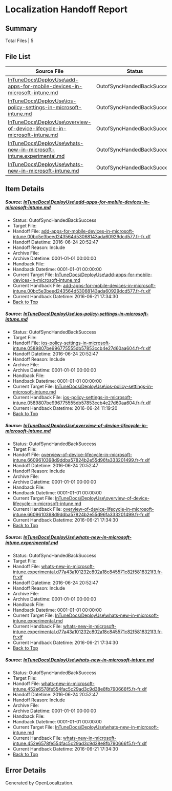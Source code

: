 # <a name='report-top'></a> Localization Handoff Report

## Summary
 Total Files | 5

## File List
 Source File | Status | Details 
 ----------- | ------ | ------- 
 [InTuneDocs\DeployUse\add-apps-for-mobile-devices-in-microsoft-intune.md](https://github.com/Microsoft/IntuneDocs-pr/blob/5140c4943be630ea8e48f80f7e6b590d223beac1/InTuneDocs/DeployUse/add-apps-for-mobile-devices-in-microsoft-intune.md) | OutofSyncHandedBackSuccess | [Details](#795843f012434e1a50cd6abab05b6af2c811cf3e10)
 [InTuneDocs\DeployUse\ios-policy-settings-in-microsoft-intune.md](https://github.com/Microsoft/IntuneDocs-pr/blob/5140c4943be630ea8e48f80f7e6b590d223beac1/InTuneDocs/DeployUse/ios-policy-settings-in-microsoft-intune.md) | OutofSyncHandedBackSuccess | [Details](#8a28912de41bab6adf691983cc59b801d3271b5662)
 [InTuneDocs\DeployUse\overview-of-device-lifecycle-in-microsoft-intune.md](https://github.com/Microsoft/IntuneDocs-pr/blob/5140c4943be630ea8e48f80f7e6b590d223beac1/InTuneDocs/DeployUse/overview-of-device-lifecycle-in-microsoft-intune.md) | OutofSyncHandedBackSuccess | [Details](#751025aa71ef41564100ea57ac0d1fe60619e214209)
 [InTuneDocs\DeployUse\whats-new-in-microsoft-intune.experimental.md](https://github.com/Microsoft/IntuneDocs-pr/blob/d1fb04dbb8746637bf72c1e227f36fe589594ca0/InTuneDocs/DeployUse/whats-new-in-microsoft-intune.experimental.md) | OutofSyncHandedBackSuccess | [Details](#ae524a989e236e84a6ce9d8266fc648dd683a825260)
 [InTuneDocs\DeployUse\whats-new-in-microsoft-intune.md](https://github.com/Microsoft/IntuneDocs-pr/blob/d1fb04dbb8746637bf72c1e227f36fe589594ca0/InTuneDocs/DeployUse/whats-new-in-microsoft-intune.md) | OutofSyncHandedBackSuccess | [Details](#d96f27f3946e47b8becc768322dd2a5f9df02dd8261)

## Item Details
##### <a name='795843f012434e1a50cd6abab05b6af2c811cf3e10'></a> Source: [InTuneDocs\DeployUse\add-apps-for-mobile-devices-in-microsoft-intune.md](https://github.com/Microsoft/IntuneDocs-pr/blob/5140c4943be630ea8e48f80f7e6b590d223beac1/InTuneDocs/DeployUse/add-apps-for-mobile-devices-in-microsoft-intune.md)
* Status: OutofSyncHandedBackSuccess
* Target File: 
* Handoff File: [add-apps-for-mobile-devices-in-microsoft-intune.00bc5e3beed243564d53068143ada60929dcd577.fr-fr.xlf](https://github.com/Microsoft/EM.handoff/blob/c5e48ae505b6c7a470a4d6196d577ca58658e1a4/ol-handoff/Microsoft/IntuneDocs-pr.fr-fr/master/add-apps-for-mobile-devices-in-microsoft-intune.00bc5e3beed243564d53068143ada60929dcd577.fr-fr.xlf)
* Handoff Datetime: 2016-06-24 20:52:47
* Handoff Reason: Include
* Archive File: 
* Archive Datetime: 0001-01-01 00:00:00
* Handback File: 
* Handback Datetime: 0001-01-01 00:00:00
* Current Target File: [InTuneDocs\DeployUse\add-apps-for-mobile-devices-in-microsoft-intune.md](https://github.com/Microsoft/IntuneDocs-pr.fr-fr/blob/40f3c7a8f83cf0af942dca47e8a27a1bf055215b/InTuneDocs/DeployUse/add-apps-for-mobile-devices-in-microsoft-intune.md)
* Current Handback File: [add-apps-for-mobile-devices-in-microsoft-intune.00bc5e3beed243564d53068143ada60929dcd577.fr-fr.xlf](https://github.com/Microsoft/EM.handback/blob/0c35047ce71195cf2da80ac1911c27be167e4e66/ol-handback/Microsoft/IntuneDocs-pr.fr-fr/master/add-apps-for-mobile-devices-in-microsoft-intune.00bc5e3beed243564d53068143ada60929dcd577.fr-fr.xlf)
* Current Handback Datetime: 2016-06-21 17:34:30
* [Back to Top](#report-top)

##### <a name='8a28912de41bab6adf691983cc59b801d3271b5662'></a> Source: [InTuneDocs\DeployUse\ios-policy-settings-in-microsoft-intune.md](https://github.com/Microsoft/IntuneDocs-pr/blob/5140c4943be630ea8e48f80f7e6b590d223beac1/InTuneDocs/DeployUse/ios-policy-settings-in-microsoft-intune.md)
* Status: OutofSyncHandedBackSuccess
* Target File: 
* Handoff File: [ios-policy-settings-in-microsoft-intune.0589807be996775555db57853ccb4e27d60aa604.fr-fr.xlf](https://github.com/Microsoft/EM.handoff/blob/c5e48ae505b6c7a470a4d6196d577ca58658e1a4/ol-handoff/Microsoft/IntuneDocs-pr.fr-fr/master/ios-policy-settings-in-microsoft-intune.0589807be996775555db57853ccb4e27d60aa604.fr-fr.xlf)
* Handoff Datetime: 2016-06-24 20:52:47
* Handoff Reason: Include
* Archive File: 
* Archive Datetime: 0001-01-01 00:00:00
* Handback File: 
* Handback Datetime: 0001-01-01 00:00:00
* Current Target File: [InTuneDocs\DeployUse\ios-policy-settings-in-microsoft-intune.md](https://github.com/Microsoft/IntuneDocs-pr.fr-fr/blob/fa1b062ca7eeb2fca243e66f95c4a2fdf4d587f2/InTuneDocs/DeployUse/ios-policy-settings-in-microsoft-intune.md)
* Current Handback File: [ios-policy-settings-in-microsoft-intune.0589807be996775555db57853ccb4e27d60aa604.fr-fr.xlf](https://github.com/Microsoft/EM.handback/blob/dde88bc1a236bf63575dd90653fcb705096c8271/ol-handback/Microsoft/IntuneDocs-pr.fr-fr/master/ios-policy-settings-in-microsoft-intune.0589807be996775555db57853ccb4e27d60aa604.fr-fr.xlf)
* Current Handback Datetime: 2016-06-24 11:19:20
* [Back to Top](#report-top)

##### <a name='751025aa71ef41564100ea57ac0d1fe60619e214209'></a> Source: [InTuneDocs\DeployUse\overview-of-device-lifecycle-in-microsoft-intune.md](https://github.com/Microsoft/IntuneDocs-pr/blob/5140c4943be630ea8e48f80f7e6b590d223beac1/InTuneDocs/DeployUse/overview-of-device-lifecycle-in-microsoft-intune.md)
* Status: OutofSyncHandedBackSuccess
* Target File: 
* Handoff File: [overview-of-device-lifecycle-in-microsoft-intune.6609610398d9ddba57824b2e55d96fa333201499.fr-fr.xlf](https://github.com/Microsoft/EM.handoff/blob/c5e48ae505b6c7a470a4d6196d577ca58658e1a4/ol-handoff/Microsoft/IntuneDocs-pr.fr-fr/master/overview-of-device-lifecycle-in-microsoft-intune.6609610398d9ddba57824b2e55d96fa333201499.fr-fr.xlf)
* Handoff Datetime: 2016-06-24 20:52:47
* Handoff Reason: Include
* Archive File: 
* Archive Datetime: 0001-01-01 00:00:00
* Handback File: 
* Handback Datetime: 0001-01-01 00:00:00
* Current Target File: [InTuneDocs\DeployUse\overview-of-device-lifecycle-in-microsoft-intune.md](https://github.com/Microsoft/IntuneDocs-pr.fr-fr/blob/40f3c7a8f83cf0af942dca47e8a27a1bf055215b/InTuneDocs/DeployUse/overview-of-device-lifecycle-in-microsoft-intune.md)
* Current Handback File: [overview-of-device-lifecycle-in-microsoft-intune.6609610398d9ddba57824b2e55d96fa333201499.fr-fr.xlf](https://github.com/Microsoft/EM.handback/blob/0c35047ce71195cf2da80ac1911c27be167e4e66/ol-handback/Microsoft/IntuneDocs-pr.fr-fr/master/overview-of-device-lifecycle-in-microsoft-intune.6609610398d9ddba57824b2e55d96fa333201499.fr-fr.xlf)
* Current Handback Datetime: 2016-06-21 17:34:30
* [Back to Top](#report-top)

##### <a name='ae524a989e236e84a6ce9d8266fc648dd683a825260'></a> Source: [InTuneDocs\DeployUse\whats-new-in-microsoft-intune.experimental.md](https://github.com/Microsoft/IntuneDocs-pr/blob/d1fb04dbb8746637bf72c1e227f36fe589594ca0/InTuneDocs/DeployUse/whats-new-in-microsoft-intune.experimental.md)
* Status: OutofSyncHandedBackSuccess
* Target File: 
* Handoff File: [whats-new-in-microsoft-intune.experimental.d77a43a101232c802a18c845571c82f5818321f3.fr-fr.xlf](https://github.com/Microsoft/EM.handoff/blob/c5e48ae505b6c7a470a4d6196d577ca58658e1a4/ol-handoff/Microsoft/IntuneDocs-pr.fr-fr/master/whats-new-in-microsoft-intune.experimental.d77a43a101232c802a18c845571c82f5818321f3.fr-fr.xlf)
* Handoff Datetime: 2016-06-24 20:52:47
* Handoff Reason: Include
* Archive File: 
* Archive Datetime: 0001-01-01 00:00:00
* Handback File: 
* Handback Datetime: 0001-01-01 00:00:00
* Current Target File: [InTuneDocs\DeployUse\whats-new-in-microsoft-intune.experimental.md](https://github.com/Microsoft/IntuneDocs-pr.fr-fr/blob/40f3c7a8f83cf0af942dca47e8a27a1bf055215b/InTuneDocs/DeployUse/whats-new-in-microsoft-intune.experimental.md)
* Current Handback File: [whats-new-in-microsoft-intune.experimental.d77a43a101232c802a18c845571c82f5818321f3.fr-fr.xlf](https://github.com/Microsoft/EM.handback/blob/0c35047ce71195cf2da80ac1911c27be167e4e66/ol-handback/Microsoft/IntuneDocs-pr.fr-fr/master/whats-new-in-microsoft-intune.experimental.d77a43a101232c802a18c845571c82f5818321f3.fr-fr.xlf)
* Current Handback Datetime: 2016-06-21 17:34:30
* [Back to Top](#report-top)

##### <a name='d96f27f3946e47b8becc768322dd2a5f9df02dd8261'></a> Source: [InTuneDocs\DeployUse\whats-new-in-microsoft-intune.md](https://github.com/Microsoft/IntuneDocs-pr/blob/d1fb04dbb8746637bf72c1e227f36fe589594ca0/InTuneDocs/DeployUse/whats-new-in-microsoft-intune.md)
* Status: OutofSyncHandedBackSuccess
* Target File: 
* Handoff File: [whats-new-in-microsoft-intune.452e6578fe554fac5c29ad3c9d38e8fb790666f5.fr-fr.xlf](https://github.com/Microsoft/EM.handoff/blob/c5e48ae505b6c7a470a4d6196d577ca58658e1a4/ol-handoff/Microsoft/IntuneDocs-pr.fr-fr/master/whats-new-in-microsoft-intune.452e6578fe554fac5c29ad3c9d38e8fb790666f5.fr-fr.xlf)
* Handoff Datetime: 2016-06-24 20:52:47
* Handoff Reason: Include
* Archive File: 
* Archive Datetime: 0001-01-01 00:00:00
* Handback File: 
* Handback Datetime: 0001-01-01 00:00:00
* Current Target File: [InTuneDocs\DeployUse\whats-new-in-microsoft-intune.md](https://github.com/Microsoft/IntuneDocs-pr.fr-fr/blob/40f3c7a8f83cf0af942dca47e8a27a1bf055215b/InTuneDocs/DeployUse/whats-new-in-microsoft-intune.md)
* Current Handback File: [whats-new-in-microsoft-intune.452e6578fe554fac5c29ad3c9d38e8fb790666f5.fr-fr.xlf](https://github.com/Microsoft/EM.handback/blob/0c35047ce71195cf2da80ac1911c27be167e4e66/ol-handback/Microsoft/IntuneDocs-pr.fr-fr/master/whats-new-in-microsoft-intune.452e6578fe554fac5c29ad3c9d38e8fb790666f5.fr-fr.xlf)
* Current Handback Datetime: 2016-06-21 17:34:30
* [Back to Top](#report-top)


## Error Details

Generated by OpenLocalization.

